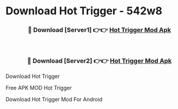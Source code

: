 # Download Hot Trigger - 542w8



<div align="center">
<h3>🔴 Download [Server1] 👉👉 <a href="https://momento.my/?title=Hot_Trigger">Hot Trigger Mod Apk</a></h3><br>

<h3>🔴 Download [Server2] 👉👉 <a href="https://momento.my/?title=Hot_Trigger">Hot Trigger Mod Apk</a></h3>
</div>



Download Hot Trigger 

Free APK MOD Hot Trigger 

Download Hot Trigger Mod For Android
